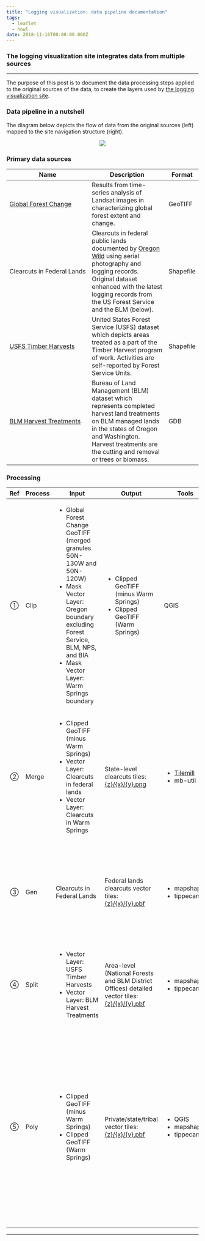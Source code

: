 ```yaml
---
title: "Logging visualization: data pipeline documentation"
tags:
  - leaflet
  - howl
date: 2018-11-16T00:00:00.000Z
---
```

### The logging visualization site integrates data from multiple sources

- - -

The purpose of this post is to document the data processing steps applied to the original sources of the data, to create the layers used by [the logging visualization site](https://logging.oregonhowl.org).

<!--more-->

### Data pipeline in a nutshell

The diagram below depicts the flow of data from the original sources (left) mapped to the site navigation structure (right).
<p align="center">
	<a href="/images/uploads/logging-data-pipeline.svg"><img src="/images/uploads/logging-data-pipeline.svg"/></a>
</p>

### Primary data sources

|Name|Description|Format|
|-----------|-----------|------|
|[Global&nbsp;Forest&nbsp;Change](https://earthenginepartners.appspot.com/science-2013-global-forest/download_v1.5.html)|Results from time-series analysis of Landsat images in characterizing global forest extent and change.|GeoTIFF|
|Clearcuts&nbsp;in&nbsp;Federal&nbsp;Lands|Clearcuts in federal public lands documented by [Oregon Wild](https://oregonwild.org/) using aerial photography and logging records. Original dataset enhanced with the latest logging records from the US Forest Service and the BLM (below).|Shapefile|
|[USFS&nbsp;Timber&nbsp;Harvests](https://data.fs.usda.gov/geodata/edw/datasets.php?xmlKeyword=Timber+Harvests)|United States Forest Service (USFS) dataset which depicts areas treated as a part of the Timber Harvest program of work. Activities are self-reported by Forest Service Units.|Shapefile|
|[BLM&nbsp;Harvest&nbsp;Treatments](https://www.blm.gov/or/gis/data-details.php?id=421)|Bureau of Land Management (BLM) dataset which represents completed harvest land treatments on BLM managed lands in the states of Oregon and Washington. Harvest treatments are the cutting and removal or trees or biomass.|GDB|

### Processing

|Ref|Process|Input|Output|Tools|Commands|
|---------|----------|-----|------|-----|--------|
|<div style="text-align:center;">①</div>|Clip|<ul><li>Global Forest Change GeoTIFF (merged granules 50N-130W and 50N-120W)</li><li>Mask Vector Layer: Oregon boundary excluding Forest Service,  BLM, NPS, and BIA</li><li>Mask Vector Layer: Warm Springs boundary</li></ul>|<ul><li>Clipped GeoTIFF (minus Warm Springs)</li><li>Clipped GeoTIFF (Warm Springs)</li></ul>|QGIS|QGIS -> Raster -> Extraction -> Clip Raster By Mask Layer...|
|<div style="text-align:center;">②</div>|Merge|<ul><li>Clipped GeoTIFF (minus Warm Springs)</li><li>Vector Layer: Clearcuts in federal lands</li><li>Vector Layer: Clearcuts in Warm Springs</li></ul>|State-level clearcuts tiles: [{z}/{x}/{y}.png](https://github.com/jimmyangel/oregonhowl-tiles/tree/master/logging)|<ul><li>[Tilemill](https://github.com/jimmyangel/timber-harvest/tree/master/src/data-scripts/tilemill/top-level)</li><li>mb-util</li></ul>|Tilemill -> export<br><br>mb-util -> export|
|<div style="text-align:center;">③</div>|Gen|Clearcuts in Federal Lands|Federal lands clearcuts vector tiles: [{z}/{x}/{y}.pbf](https://github.com/jimmyangel/oregonhowl-vtiles/tree/master/timber-harvest/fedcuts-vtiles/all)|<ul><li>mapshaper</li><li>tippecanoe</li></ul>|mapshaper -i fedcuts/fedcuts.shp -proj wgs84 -verbose -o format=geojson precision=0.0001 fedcuts.json<br><br>tippecanoe --layer=fedcuts --name=fedcuts --no-tile-compression --minimum-zoom=9 --maximum-zoom=14 --simplification=20 --simplify-only-low-zooms --output-to-directory "fedcuts-vtiles/all" fedcuts.json<br><br><i>Note: Clipped versions of underreported areas (Fremont-Winema, Mount Hood, and Siuslaw) are also generated using the above recipe</i>|
|<div style="text-align:center;">④</div>|Split|<ul><li>Vector Layer: USFS Timber Harvests</li><li>Vector Layer: BLM Harvest Treatments</li></ul>|Area-level (National Forests and BLM District Offices) detailed vector tiles: [{z}/{x}/{y}.pbf](https://github.com/jimmyangel/oregonhowl-vtiles/tree/master/timber-harvest)|<ul><li>mapshaper</li><li>tippecanoe</li></ul>|[genvtiles.sh](https://github.com/jimmyangel/timber-harvest/blob/master/src/data-scripts/genvtiles.sh)|
|<div style="text-align:center;">⑤</div>|Poly|<ul><li>Clipped GeoTIFF (minus Warm Springs)</li><li>Clipped GeoTIFF (Warm Springs)</li></ul>|Private/state/tribal vector tiles: [{z}/{x}/{y}.pbf](https://github.com/jimmyangel/oregonhowl-vtiles/tree/master/timber-harvest)|<ul><li>QGIS</li><li>mapshaper</li><li>tippecanoe</li></ul>|QGIS -> Raster -> Conversion -> Polygonize<br><br>mapshaper -> simplify (Visvalingam, 30%), clean, filter remove-empty, filter 'this.area>12000', export precision 0.0001<br><br>mapshaper combine-files, export<br><br>mapshaper hansen-private-state-tribal.json -each 'assignedId=this.id' -o format=geojson hansen-private-state-tribal-i.json<br><br>tippecanoe --layer=timberharvest --name=timberharvest --no-tile-compression --minimum-zoom=6 --maximum-zoom=14 --include=assignedId --simplification=20 --simplify-only-low-zooms --coalesce --maximum-tile-bytes=100000 --output-to-directory "hansen" hansen-private-state-tribal-i.json<br><br>mapshaper hansen-private-state-tribal-i.json -each 'GIS_ACRES=Math.round(this.area*0.000247105)' -filter-fields assignedId,YEAR,GIS_ACRES -o format=json hansen/timber-or-s-info.json|

- - -
